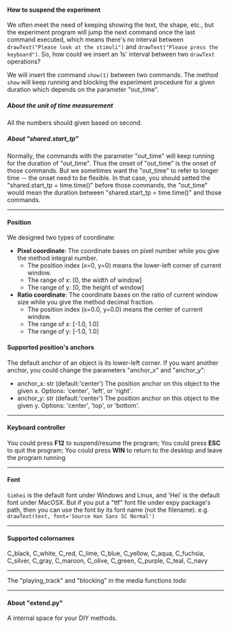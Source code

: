 #### How to suspend the experiment
We often meet the need of keeping showing the text, the shape, etc., but the experiment program will jump the next command once the last command executed, which means there's no interval between `drawText("Please look at the stimuli")` and `drawText("Please press the keyboard")`. 
So, how could we insert an 1s' interval between two `drawText` operations?

We will insert the command `show(1)` between two commands.
The method `show` will keep running and blocking the experiment procedure for a given duration which depends on the parameter "out_time".

##### About the unit of time measurement
All the numbers should given based on second. 

##### About "shared.start_tp"
Normally, the commands with the parameter "out_time" will keep running for the duration of "out_time". Thus the onset of "out_time" is the onset of those commands. 
But we sometimes want the "out_time" to refer to longer time -- the onset need to be flexible. In that case, you should setted the "shared.start_tp = time.time()" before those commands, the "out_time" would mean the duration between "shared.start_tp = time.time()" and those commands.


---
#### Position
We designed two types of coordinate:
- **Pixel coordinate**: The coordinate bases on pixel number while you give the method integral number.
    - The position index (x=0, y=0) means the lower-left corner of current window. 
    - The range of x: [0, the width of window]
    - The range of y: [0, the height of window]
- **Ratio coordinate**: The coordinate bases on the ratio of current window size while you give the method decimal fraction.
    - The position index (x=0.0, y=0.0) means the center of current window.
    - The range of x: [-1.0, 1.0]
    - The range of y: [-1.0, 1.0]

#### Supported position's anchors
The default anchor of an object is its lower-left corner. If you want another anchor, you could change the parameters "anchor_x" and "anchor_y":

- anchor_x: str (default:'center')
    The position anchor on this object to the given x.
    Options: 'center', 'left', or 'right'.
- anchor_y: str (default:'center')
    The position anchor on this object to the given y.
    Options: 'center', 'top', or 'bottom'.

---
#### Keyboard controller
You could press **F12** to suspend/resume the program;
You could press **ESC** to quit the program;
You could press **WIN** to return to the desktop and leave the program running

---
#### Font
`Simhei` is the default font under Windows and Linux, and 'Hei' is the default font under MacOSX. But if you put a "ttf" font file under expy package's path, then you can use the font by its font name (not the filename).
e.g. `drawText(text, font='Source Han Sans SC Normal')`

---
#### Supported colornames
C_black, C_white, C_red, C_lime, C_blue, C_yellow, C_aqua, C_fuchsia, C_silver, C_gray, C_maroon, C_olive, C_green, C_purple, C_teal, C_navy

---
The "playing_track" and "blocking" in the media functions
*todo*

---
#### About "extend.py"
A internal space for your DIY methods.

